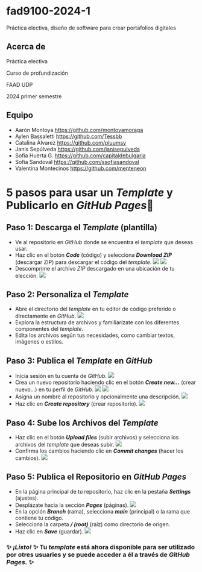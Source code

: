 # fad9100-2024-1
Práctica electiva, diseño de software para crear portafolios digitales

## Acerca de

Práctica electiva

Curso de profundización

FAAD UDP

2024 primer semestre

## Equipo
- Aarón Montoya <https://github.com/montoyamoraga>
- Aylen Bassaletti <https://github.com/Tessbb>
- Catalina Álvarez <https://github.com/pluumsy>
- Janis Sepúlveda <https://github.com/janisepulveda>
- Sofía Huerta G. <https://github.com/capitaldebulgaria>
- Sofía Sandoval <https://github.com/ssofiasandoval>
- Valentina Montecinos <https://github.com/menteneon>

# 5 pasos para usar un _Template_ y Publicarlo en *GitHub Pages*🌿

## Paso 1: Descarga el _Template_ (plantilla)
- Ve al repositorio en _GitHub_ donde se encuentra el _template_ que deseas usar.
- Haz clic en el botón **_Code_** (código) y selecciona **_Download ZIP_** (descargar ZIP) para descargar el código del _template_.
![](https://github.com/capitaldebulgaria/fad9100-2024-capitaldebulgaria/blob/d083b363302e6f97e912cce04430baf59faf2094/bitacoras/capitaldebulgaria/foto-1.png)
![](https://github.com/capitaldebulgaria/fad9100-2024-capitaldebulgaria/blob/d083b363302e6f97e912cce04430baf59faf2094/bitacoras/capitaldebulgaria/foto-2.png)
- Descomprime el archivo _ZIP_ descargado en una ubicación de tu elección.
![](https://github.com/capitaldebulgaria/fad9100-2024-capitaldebulgaria/blob/2874a62ecbb4c5d826e3560050dbac2513e8d652/bitacoras/capitaldebulgaria/foto-3.png)

## Paso 2: Personaliza el _Template_

- Abre el directorio del _template_ en tu editor de código preferido o directamente en _GitHub_.
![](https://github.com/capitaldebulgaria/fad9100-2024-capitaldebulgaria/blob/5299561426296ba70833649df1cec24e2f3b3298/bitacoras/capitaldebulgaria/foto-4.png)
- Explora la estructura de archivos y familiarízate con los diferentes componentes del _template_.
- Edita los archivos según tus necesidades, como cambiar textos, imágenes o estilos.

## Paso 3: Publica el _Template_ en _GitHub_

- Inicia sesión en tu cuenta de _GitHub_.
![](https://github.com/capitaldebulgaria/fad9100-2024-capitaldebulgaria/blob/0c8c60e483247a58365ca5ab76a252614647e140/bitacoras/capitaldebulgaria/foto-5.png)
- Crea un nuevo repositorio haciendo clic en el botón **_Create new..._** (crear nuevo...) en tu perfil de _GitHub_.
![](https://github.com/capitaldebulgaria/fad9100-2024-capitaldebulgaria/blob/0c8c60e483247a58365ca5ab76a252614647e140/bitacoras/capitaldebulgaria/foto-6.png)
![](https://github.com/capitaldebulgaria/fad9100-2024-capitaldebulgaria/blob/0c8c60e483247a58365ca5ab76a252614647e140/bitacoras/capitaldebulgaria/foto-7.png)
- Asigna un nombre al repositorio y opcionalmente una descripción.
![](https://github.com/capitaldebulgaria/fad9100-2024-capitaldebulgaria/blob/0c8c60e483247a58365ca5ab76a252614647e140/bitacoras/capitaldebulgaria/foto-8.png)
- Haz clic en **_Create repository_** (crear repositorio).
![](https://github.com/capitaldebulgaria/fad9100-2024-capitaldebulgaria/blob/0c8c60e483247a58365ca5ab76a252614647e140/bitacoras/capitaldebulgaria/foto-9.png)

## Paso 4: Sube los Archivos del _Template_

- Haz clic en el botón **_Upload files_** (subir archivos) y selecciona los archivos del _template_ que deseas subir.
![](https://github.com/capitaldebulgaria/fad9100-2024-capitaldebulgaria/blob/b281c8c49f68f6384fceb6312d22898e2c9ff7f7/bitacoras/capitaldebulgaria/foto-10.png)
- Confirma los cambios haciendo clic en **_Commit changes_** (hacer los cambios).
![](https://github.com/capitaldebulgaria/fad9100-2024-capitaldebulgaria/blob/b281c8c49f68f6384fceb6312d22898e2c9ff7f7/bitacoras/capitaldebulgaria/foto-11.png)

## Paso 5: Publica el Repositorio en _GitHub Pages_

- En la página principal de tu repositorio, haz clic en la pestaña **_Settings_** (ajustes).
- Desplázate hacia la sección **_Pages_** (páginas).
![](https://github.com/capitaldebulgaria/fad9100-2024-capitaldebulgaria/blob/b281c8c49f68f6384fceb6312d22898e2c9ff7f7/bitacoras/capitaldebulgaria/foto-12.png)
- En la opción **_Branch_** (rama), selecciona **_main_** (principal) o la rama que contiene tu código.
- Selecciona la carpeta **_/ (root)_** (raíz) como directorio de origen.
- Haz clic en **_Save_** (guardar).
![](https://github.com/capitaldebulgaria/fad9100-2024-capitaldebulgaria/blob/b281c8c49f68f6384fceb6312d22898e2c9ff7f7/bitacoras/capitaldebulgaria/foto-13.png)


### ✨ _¡Listo!_ ✨ Tu _template_ está ahora disponible para ser utilizado por otres usuaries y se puede acceder a él a través de _GitHub Pages._ ✨
